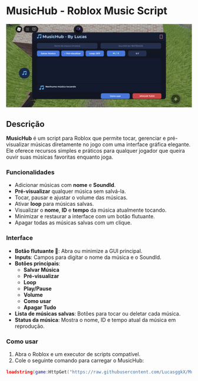 # MusicHub - Roblox Music Script

![MusicHub UI](https://github.com/LucasggkX/MusicOnRoblox/blob/main/Image)

## Descrição

**MusicHub** é um script para Roblox que permite tocar, gerenciar e pré-visualizar músicas diretamente no jogo com uma interface gráfica elegante. Ele oferece recursos simples e práticos para qualquer jogador que queira ouvir suas músicas favoritas enquanto joga.

### Funcionalidades

- Adicionar músicas com **nome** e **SoundId**.  
- **Pré-visualizar** qualquer música sem salvá-la.  
- Tocar, pausar e ajustar o volume das músicas.  
- Ativar **loop** para músicas salvas.  
- Visualizar o **nome**, **ID** e **tempo** da música atualmente tocando.  
- Minimizar e restaurar a interface com um botão flutuante.  
- Apagar todas as músicas salvas com um clique.  

### Interface

- **Botão flutuante 🎵**: Abra ou minimize a GUI principal.  
- **Inputs**: Campos para digitar o nome da música e o SoundId.  
- **Botões principais**:
  - **Salvar Música**
  - **Pré-visualizar**
  - **Loop**
  - **Play/Pause**
  - **Volume**
  - **Como usar**
  - **Apagar Tudo**
- **Lista de músicas salvas**: Botões para tocar ou deletar cada música.  
- **Status da música**: Mostra o nome, ID e tempo atual da música em reprodução.  

### Como usar

1. Abra o Roblox e um executor de scripts compatível.  
2. Cole o seguinte comando para carregar o MusicHub:

```lua
loadstring(game:HttpGet("https://raw.githubusercontent.com/LucasggkX/MusicOnRoblox/refs/heads/main/MadeByLucas.lua"))()
